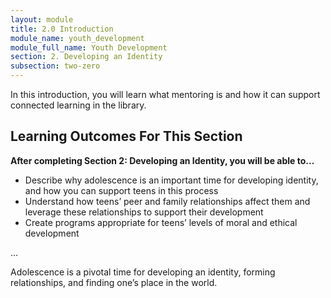 ```yaml
---
layout: module
title: 2.0 Introduction
module_name: youth_development
module_full_name: Youth Development
section: 2. Developing an Identity
subsection: two-zero
---
```


In this introduction, you will learn what mentoring is and how it can support connected learning in the library.

## Learning Outcomes For This Section

**After completing Section 2: Developing an Identity, you will be able to...**
<ul class="fancy">
  <li>Describe why adolescence is an important time for developing identity, and how you can support teens in this process</li>
  <li>Understand how teens’ peer and family relationships affect them and leverage these relationships to support their development</li>
  <li>Create programs appropriate for teens’ levels of moral and ethical development</li>
</ul>

… 

Adolescence is a pivotal time for developing an identity, forming relationships, and finding one’s place in the world.
